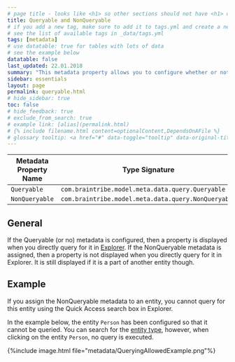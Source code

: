 ```yaml
---
# page title - looks like <h1> so other sections should not have <h1> or single-hash headings
title: Queryable and NonQueryable
# if you add a new tag, make sure to add it to tags.yml and create a new page in pages/tags
# see the list of available tags in _data/tags.yml
tags: [metadata]
# use datatable: true for tables with lots of data
# see the example below
datatable: false
last_updated: 22.01.2018
summary: "This metadata property allows you to configure whether or not an entity type can be directly queried in Explorer. "
sidebar: essentials
layout: page
permalink: queryable.html
# hide_sidebar: true
toc: false
# hide_feedback: true
# exclude_from_search: true
# example link: [alias](permalink.html)
# {% include filename.html content=optionalContent,DependsOnAFile %}
# glossary tooltip: <a href="#" data-toggle="tooltip" data-original-title="{{site.data.glossary.entity_type}}">entity types</a>
---
```


Metadata Property Name  | Type Signature  
------- | -----------
`Queryable` | `com.braintribe.model.meta.data.query.Queryable`
`NonQueryable` | `com.braintribe.model.meta.data.query.NonQueryable`

## General
If the Queryable (or no) metadata is configured, then a property is displayed when you directly query for it in <a href="#" data-toggle="tooltip" data-original-title="{{site.data.glossary.explorer}}">Explorer</a>. If the NonQueryable metadata is assigned, then a property is not displayed when you directly query for it in Explorer. It is still displayed if it is a part of another entity though.

## Example
If you assign the NonQueryable metadata to an entity, you cannot query for this entity using the Quick Access search box in Explorer.

In the example below, the entity `Person` has been configured so that it cannot be queried. You can search for the <a href="#" data-toggle="tooltip" data-original-title="{{site.data.glossary.entity_type}}">entity type</a>, however, when clicking on the entity `Person`, no query is executed.

{%include image.html file="metadata/QueryingAllowedExample.png"%}
